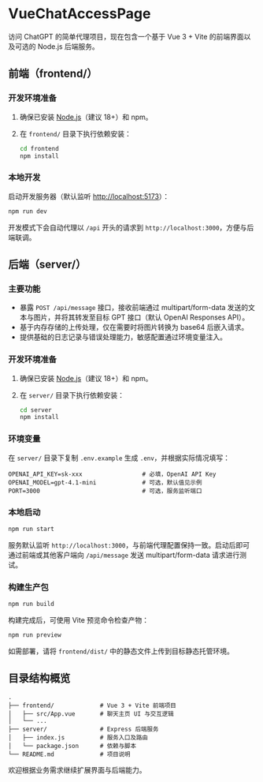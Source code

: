 # VueChatAccessPage

访问 ChatGPT 的简单代理项目，现在包含一个基于 Vue 3 + Vite 的前端界面以及可选的 Node.js 后端服务。

## 前端（frontend/）

### 开发环境准备

1. 确保已安装 [Node.js](https://nodejs.org/)（建议 18+）和 npm。
2. 在 `frontend/` 目录下执行依赖安装：

   ```bash
   cd frontend
   npm install
   ```

### 本地开发

启动开发服务器（默认监听 <http://localhost:5173>）：

```bash
npm run dev
```

开发模式下会自动代理以 `/api` 开头的请求到 `http://localhost:3000`，方便与后端联调。

## 后端（server/）

### 主要功能

* 暴露 `POST /api/message` 接口，接收前端通过 multipart/form-data 发送的文本与图片，并将其转发至目标 GPT 接口（默认 OpenAI Responses API）。
* 基于内存存储的上传处理，仅在需要时将图片转换为 base64 后嵌入请求。
* 提供基础的日志记录与错误处理能力，敏感配置通过环境变量注入。

### 开发环境准备

1. 确保已安装 [Node.js](https://nodejs.org/)（建议 18+）和 npm。
2. 在 `server/` 目录下执行依赖安装：

   ```bash
   cd server
   npm install
   ```

### 环境变量

在 `server/` 目录下复制 `.env.example` 生成 `.env`，并根据实际情况填写：

```env
OPENAI_API_KEY=sk-xxx                 # 必填，OpenAI API Key
OPENAI_MODEL=gpt-4.1-mini             # 可选，默认值见示例
PORT=3000                             # 可选，服务监听端口
```

### 本地启动

```bash
npm run start
```

服务默认监听 `http://localhost:3000`，与前端代理配置保持一致。启动后即可通过前端或其他客户端向 `/api/message` 发送 multipart/form-data 请求进行测试。

### 构建生产包

```bash
npm run build
```

构建完成后，可使用 Vite 预览命令检查产物：

```bash
npm run preview
```

如需部署，请将 `frontend/dist/` 中的静态文件上传到目标静态托管环境。

## 目录结构概览

```
.
├── frontend/             # Vue 3 + Vite 前端项目
│   ├── src/App.vue       # 聊天主页 UI 与交互逻辑
│   └── ...
├── server/               # Express 后端服务
│   ├── index.js          # 服务入口及路由
│   └── package.json      # 依赖与脚本
└── README.md             # 项目说明
```

欢迎根据业务需求继续扩展界面与后端能力。
